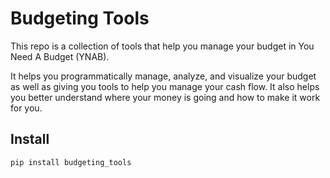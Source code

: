 # Budgeting Tools

<!-- WARNING: THIS FILE WAS AUTOGENERATED! DO NOT EDIT! -->

This repo is a collection of tools that help you manage your budget in
You Need A Budget (YNAB).

It helps you programmatically manage, analyze, and visualize your budget
as well as giving you tools to help you manage your cash flow. It also
helps you better understand where your money is going and how to make it
work for you.

## Install

``` sh
pip install budgeting_tools
```
